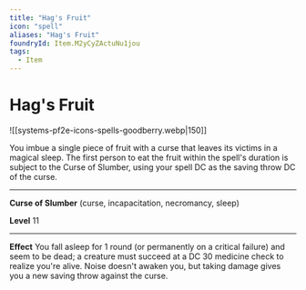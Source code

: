 ```yaml
---
title: "Hag's Fruit"
icon: "spell"
aliases: "Hag's Fruit"
foundryId: Item.M2yCyZActuNu1jou
tags:
  - Item
---
```


# Hag's Fruit
![[systems-pf2e-icons-spells-goodberry.webp|150]]

You imbue a single piece of fruit with a curse that leaves its victims in a magical sleep. The first person to eat the fruit within the spell's duration is subject to the Curse of Slumber, using your spell DC as the saving throw DC of the curse.

* * *

**Curse of Slumber** (curse, incapacitation, necromancy, sleep)

**Level** 11

* * *

**Effect** You fall asleep for 1 round (or permanently on a critical failure) and seem to be dead; a creature must succeed at a DC 30 medicine check to realize you're alive. Noise doesn't awaken you, but taking damage gives you a new saving throw against the curse.
